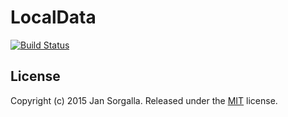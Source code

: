 LocalData
=========

[![Build Status](https://travis-ci.org/jsor/locale-data.svg?branch=master)](https://travis-ci.org/jsor/locale-data)

License
-------

Copyright (c) 2015 Jan Sorgalla. Released under the [MIT](LICENSE?raw=1) license.

